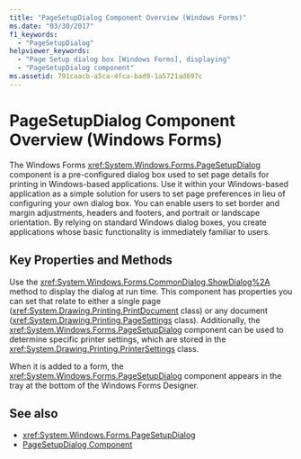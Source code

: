 ```yaml
---
title: "PageSetupDialog Component Overview (Windows Forms)"
ms.date: "03/30/2017"
f1_keywords: 
  - "PageSetupDialog"
helpviewer_keywords: 
  - "Page Setup dialog box [Windows Forms], displaying"
  - "PageSetupDialog component"
ms.assetid: 791caacb-a5ca-4fca-bad9-1a5721ad697c
---
```

# PageSetupDialog Component Overview (Windows Forms)
The Windows Forms <xref:System.Windows.Forms.PageSetupDialog> component is a pre-configured dialog box used to set page details for printing in Windows-based applications. Use it within your Windows-based application as a simple solution for users to set page preferences in lieu of configuring your own dialog box. You can enable users to set border and margin adjustments, headers and footers, and portrait or landscape orientation. By relying on standard Windows dialog boxes, you create applications whose basic functionality is immediately familiar to users.  
  
## Key Properties and Methods  
 Use the <xref:System.Windows.Forms.CommonDialog.ShowDialog%2A> method to display the dialog at run time. This component has properties you can set that relate to either a single page (<xref:System.Drawing.Printing.PrintDocument> class) or any document (<xref:System.Drawing.Printing.PageSettings> class). Additionally, the <xref:System.Windows.Forms.PageSetupDialog> component can be used to determine specific printer settings, which are stored in the <xref:System.Drawing.Printing.PrinterSettings> class.  
  
 When it is added to a form, the <xref:System.Windows.Forms.PageSetupDialog> component appears in the tray at the bottom of the Windows Forms Designer.  
  
## See also
- <xref:System.Windows.Forms.PageSetupDialog>
- [PageSetupDialog Component](../../../../docs/framework/winforms/controls/pagesetupdialog-component-windows-forms.md)
